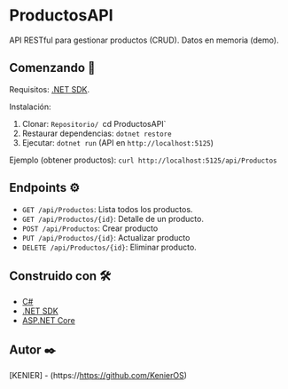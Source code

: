 # ProductosAPI

API RESTful para gestionar productos (CRUD). Datos en memoria (demo).

## Comenzando 🚀

Requisitos: [.NET SDK](https://dotnet.microsoft.com/download).

Instalación:

1.  Clonar: `Repositorio/ `cd ProductosAPI`
2.  Restaurar dependencias: `dotnet restore`
3.  Ejecutar: `dotnet run` (API en `http://localhost:5125`)

Ejemplo (obtener productos): `curl http://localhost:5125/api/Productos`

## Endpoints ⚙️

* `GET /api/Productos`: Lista todos los productos.
* `GET /api/Productos/{id}`: Detalle de un producto.
* `POST /api/Productos`: Crear producto 
* `PUT /api/Productos/{id}`: Actualizar producto 
* `DELETE /api/Productos/{id}`: Eliminar producto.

## Construido con 🛠️

* [C#](https://learn.microsoft.com/en-us/dotnet/csharp/)
* [.NET SDK](https://dotnet.microsoft.com/download)
* [ASP.NET Core](https://learn.microsoft.com/en-us/aspnet/core/?view=aspnetcore-8.0)

## Autor ✒️

[KENIER] - (https://https://github.com/KenierOS)
